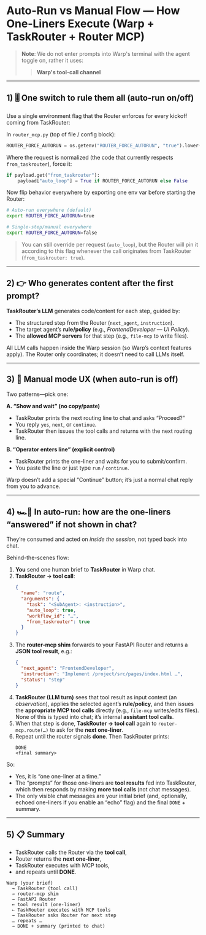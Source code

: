 # Auto-Run vs Manual Flow — How One-Liners Execute (Warp + TaskRouter + Router MCP)

> **Note**: We do not enter prompts into Warp's terminal with the agent toggle on, rather it uses:
> > **Warp's tool-call channel**

---

## 1) 🎚 One switch to rule them all (auto-run on/off)

Use a single environment flag that the Router enforces for every kickoff coming from TaskRouter:

In `router_mcp.py` (top of file / config block):
```python
ROUTER_FORCE_AUTORUN = os.getenv("ROUTER_FORCE_AUTORUN", "true").lower() == "true"
```

Where the request is normalized (the code that currently respects `from_taskrouter`), force it:
```python
if payload.get("from_taskrouter"):
    payload["auto_loop"] = True if ROUTER_FORCE_AUTORUN else False
```

Now flip behavior everywhere by exporting one env var before starting the Router:
```bash
# Auto-run everywhere (default)
export ROUTER_FORCE_AUTORUN=true

# Single-step/manual everywhere
export ROUTER_FORCE_AUTORUN=false
```

> You can still override per request (`auto_loop`), but the Router will pin it according to this flag whenever the call originates from TaskRouter (`from_taskrouter: true`).

---

## 2) 👉 Who generates content after the first prompt?

**TaskRouter’s LLM** generates code/content for each step, guided by:
- The structured step from the Router (`next_agent`, `instruction`).
- The target agent’s **rule/policy** (e.g., *FrontendDeveloper — UI Policy*).
- The **allowed MCP servers** for that step (e.g., `file-mcp` to write files).

All LLM calls happen inside the Warp session (so Warp’s context features apply). The Router only coordinates; it doesn’t need to call LLMs itself.

---

## 3) 🔧 Manual mode UX (when auto-run is off)

Two patterns—pick one:

**A. “Show and wait” (no copy/paste)**
- TaskRouter prints the next routing line to chat and asks “Proceed?”
- You reply `yes`, `next`, or `continue`.
- TaskRouter then issues the tool calls and returns with the next routing line.

**B. “Operator enters line” (explicit control)**
- TaskRouter prints the one-liner and waits for you to submit/confirm.
- You paste the line or just type `run` / `continue`.

Warp doesn’t add a special “Continue” button; it’s just a normal chat reply from you to advance.

---

## 4) 🏎️💨 In auto-run: how are the one-liners “answered” if not shown in chat?

They’re consumed and acted on *inside the session*, not typed back into chat.

Behind-the-scenes flow:

1. **You** send one human brief to **TaskRouter** in Warp chat.
2. **TaskRouter → tool call**:
   ```json
   {
     "name": "route",
     "arguments": {
       "task": "<SubAgent>: <instruction>",
       "auto_loop": true,
       "workflow_id": "…",
       "from_taskrouter": true
     }
   }
   ```
3. The **router-mcp shim** forwards to your FastAPI Router and returns a **JSON tool result**, e.g.:
   ```json
   {
     "next_agent": "FrontendDeveloper",
     "instruction": "Implement /project/src/pages/index.html …",
     "status": "step"
   }
   ```
4. **TaskRouter (LLM turn)** sees that tool result as input context (an *observation*), applies the selected agent’s **rule/policy**, and then issues the **appropriate MCP tool calls** directly (e.g., `file-mcp` writes/edits files). None of this is typed into chat; it’s internal **assistant tool calls**.
5. When that step is done, **TaskRouter → tool call** again to `router-mcp.route(…)` to ask for the **next one-liner**.
6. Repeat until the router signals **done**. Then TaskRouter prints:
   ```text
   DONE
   <final summary>
   ```

So:
- Yes, it is “one one-liner at a time.”
- The “prompts” for those one-liners are **tool results** fed into TaskRouter, which then responds by making **more tool calls** (not chat messages).
- The only visible chat messages are your initial brief (and, optionally, echoed one-liners if you enable an “echo” flag) and the final `DONE` + summary.

---

## 5) 📋 Summary

- TaskRouter calls the Router via the **tool call**,
- Router returns the **next one-liner**,
- TaskRouter executes with MCP tools,
- and repeats until **DONE**.

```text
Warp (your brief)
  → TaskRouter (tool call)
  → router-mcp shim
  → FastAPI Router
  ← tool result (one-liner)
  ← TaskRouter executes with MCP tools
  → TaskRouter asks Router for next step
  … repeats …
  → DONE + summary (printed to chat)
```
